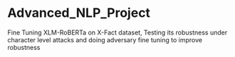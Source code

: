 # Advanced_NLP_Project
Fine Tuning XLM-RoBERTa on X-Fact dataset, Testing its robustness under character level attacks and doing adversary fine tuning to improve robustness
